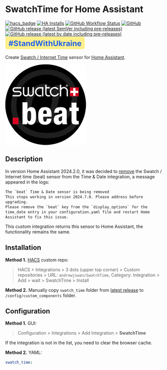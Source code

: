 # SwatchTime for Home Assistant

[![hacs_badge](https://img.shields.io/badge/HACS-Custom-blue.svg)](https://github.com/custom-components/hacs)
[![HA Installs][installs]](https://analytics.home-assistant.io/custom_integrations.json)
[![GitHub Workflow Status](https://img.shields.io/github/actions/workflow/status/andrewjswan/SwatchTime/validate.yml?logo=github)](https://github.com/andrewjswan/SwatchTime/actions)
[![GitHub](https://img.shields.io/github/license/andrewjswan/SwatchTime?color=blue)](https://github.com/andrewjswan/SwatchTime/blob/master/LICENSE)
[![GitHub release (latest SemVer including pre-releases)](https://img.shields.io/github/v/release/andrewjswan/SwatchTime?include_prereleases)](https://github.com/andrewjswan/SwatchTime/releases)
[![GitHub release (latest by date including pre-releases)](https://img.shields.io/github/downloads-pre/andrewjswan/SwatchTime/latest/total?label=release@downloads)](https://github.com/andrewjswan/SwatchTime/releases)
[![StandWithUkraine](https://raw.githubusercontent.com/vshymanskyy/StandWithUkraine/main/badges/StandWithUkraine.svg)](https://github.com/vshymanskyy/StandWithUkraine/blob/main/docs/README.md)

Create [Swatch / Internet Time](https://en.wikipedia.org/wiki/Swatch_Internet_Time) sensor for [Home Assistant](https://www.home-assistant.io/).

![Swatch Time](logo.png)

## Description

In version Home Assistant 2024.2.0, it was decided to [remove](https://github.com/home-assistant/core/pull/106871) the Swatch / Internet time (beat) sensor from the Time & Date integration, a message appeared in the logs:
```
The `beat` Time & Date sensor is being removed
This stops working in version 2024.7.0. Please address before upgrading.
Please remove the `beat` key from the `display_options` for the time_date entry in your configuration.yaml file and restart Home Assistant to fix this issue.
```
This custom integration returns this sensor to Home Assistant, the functionality remains the same.

## Installation

**Method 1.** [HACS](https://hacs.xyz/) custom repo:

> HACS > Integrations > 3 dots (upper top corner) > Custom repositories > URL: `andrewjswan/SwatchTime`, Category: Integration > Add > wait > SwatchTime > Install

**Method 2.** Manually copy `swatch_time` folder from [latest release](https://github.com/andrewjswan/SwatchTime/releases/latest) to `/config/custom_components` folder.

## Configuration

**Method 1.** GUI:

> Configuration > Integrations > Add Integration > **SwatchTime**

If the integration is not in the list, you need to clear the browser cache.

**Method 2.** YAML:

```yaml
swatch_time:
```

[installs]: https://img.shields.io/badge/dynamic/json?color=41BDF5&logo=home-assistant&label=integration%20usage&suffix=%20installs&cacheSeconds=15600&url=https://analytics.home-assistant.io/custom_integrations.json&query=$.swatch_time.total
